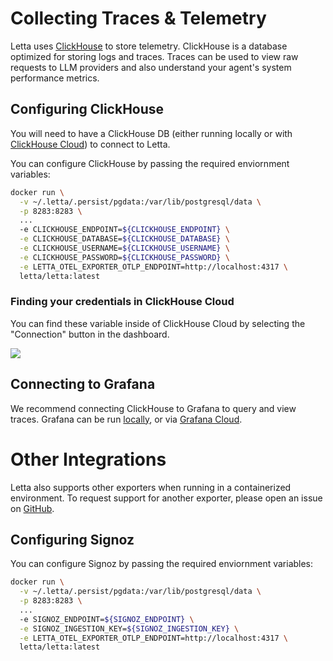 # Collecting Traces & Telemetry

Letta uses [ClickHouse](https://clickhouse.com/) to store telemetry. ClickHouse is a database optimized for storing logs and traces. Traces can be used to view raw requests to LLM providers and also understand your agent's system performance metrics.

## Configuring ClickHouse

You will need to have a ClickHouse DB (either running locally or with [ClickHouse Cloud](https://console.clickhouse.cloud/)) to connect to Letta.

You can configure ClickHouse by passing the required enviornment variables:

```sh
docker run \
  -v ~/.letta/.persist/pgdata:/var/lib/postgresql/data \
  -p 8283:8283 \
  ...
  -e CLICKHOUSE_ENDPOINT=${CLICKHOUSE_ENDPOINT} \
  -e CLICKHOUSE_DATABASE=${CLICKHOUSE_DATABASE} \
  -e CLICKHOUSE_USERNAME=${CLICKHOUSE_USERNAME} \
  -e CLICKHOUSE_PASSWORD=${CLICKHOUSE_PASSWORD} \
  -e LETTA_OTEL_EXPORTER_OTLP_ENDPOINT=http://localhost:4317 \
  letta/letta:latest
```

### Finding your credentials in ClickHouse Cloud

You can find these variable inside of ClickHouse Cloud by selecting the "Connection" button in the dashboard.

<img src="file:fe11c2a3-1144-47cb-8a07-733c2bdfa748" />

## Connecting to Grafana

We recommend connecting ClickHouse to Grafana to query and view traces. Grafana can be run [locally](https://grafana.com/oss/grafana/), or via [Grafana Cloud](https://grafana.com/grafana/).

# Other Integrations

Letta also supports other exporters when running in a containerized environment. To request support for another exporter, please open an issue on [GitHub](https://github.com/letta-ai/letta/issues/new/choose).

## Configuring Signoz

You can configure Signoz by passing the required enviornment variables:

```sh
docker run \
  -v ~/.letta/.persist/pgdata:/var/lib/postgresql/data \
  -p 8283:8283 \
  ...
  -e SIGNOZ_ENDPOINT=${SIGNOZ_ENDPOINT} \
  -e SIGNOZ_INGESTION_KEY=${SIGNOZ_INGESTION_KEY} \
  -e LETTA_OTEL_EXPORTER_OTLP_ENDPOINT=http://localhost:4317 \
  letta/letta:latest
```
